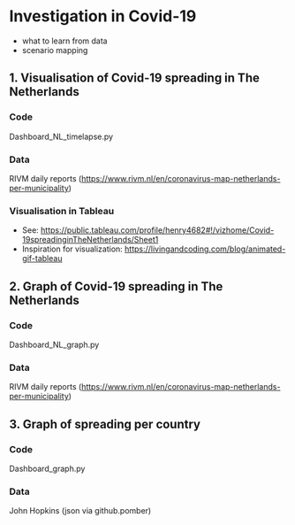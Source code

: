 # Investigation in Covid-19 
- what to learn from data
- scenario mapping

## 1. Visualisation of Covid-19 spreading in The Netherlands

### Code
Dashboard_NL_timelapse.py

### Data
RIVM daily reports (https://www.rivm.nl/en/coronavirus-map-netherlands-per-municipality)

### Visualisation in Tableau
- See: https://public.tableau.com/profile/henry4682#!/vizhome/Covid-19spreadinginTheNetherlands/Sheet1
- Inspiration for visualization: https://livingandcoding.com/blog/animated-gif-tableau

## 2. Graph of Covid-19 spreading in The Netherlands

### Code
Dashboard_NL_graph.py

### Data
RIVM daily reports (https://www.rivm.nl/en/coronavirus-map-netherlands-per-municipality)

## 3. Graph of spreading per country

### Code
Dashboard_graph.py

### Data
John Hopkins (json via github.pomber)

